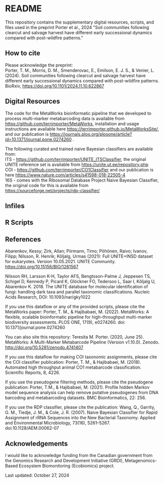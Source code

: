 # README

This repository contains the supplementary digital resources, scripts, and files used in the preprint Porter et al., 2024 "Soil communities following clearcut and salvage harvest have different early successional dynamics compared with post-wildfire patterns."

## How to cite

Please acknowledge the preprint:  
Porter, T. M., Morris, D. M., Smenderovac, E., Emilson, E. J. S., & Venier, L. (2024). Soil communities following clearcut and salvage harvest have different early successional dynamics compared with post-wildfire patterns. BioRxiv, https://doi.org/10.1101/2024.11.10.622867

## Digital Resources

The code for the MetaWorks bioinformatic pipeline that we developed to process multi-marker metabarcoding data is available from https://github.com/terrimporter/MetaWorks, installation and usage instructions are available here https://terrimporter.github.io/MetaWorksSite/, and our publication is https://journals.plos.org/plosone/article?id=10.1371/journal.pone.0274260 .  

The following curated and trained naive Bayesian classifiers are available from:  
  ITS - https://github.com/terrimporter/UNITE_ITSClassifier, the original UNITE reference set is available from https://unite.ut.ee/repository.php  
  COI - https://github.com/terrimporter/CO1Classifier and our publication is here https://www.nature.com/articles/s41598-018-22505-4  
  16S - comes with the Ribosomal Database Project Naive Bayesian Classifier, the original code for this is available from https://sourceforge.net/projects/rdp-classifier/  

## Infiles

## R Scripts

## References

Abarenkov, Kessy; Zirk, Allan; Piirmann, Timo; Pöhönen, Raivo; Ivanov, Filipp; Nilsson, R. Henrik; Kõljalg, Urmas (2021): Full UNITE+INSD dataset for eukaryotes. Version 10.05.2021. UNITE Community. https://doi.org/10.15156/BIO/1281567

Nilsson RH, Larsson K-H, Taylor AFS, Bengtsson-Palme J, Jeppesen TS, Schigel D, Kennedy P, Picard K, Glöckner FO, Tedersoo L, Saar I, Kõljalg U, Abarenkov K. 2018. The UNITE database for molecular identification of fungi: handling dark taxa and parallel taxonomic classifications. Nucleic Acids Research, DOI: 10.1093/nar/gky1022

If you use this dataflow or any of the provided scripts, please cite the MetaWorks paper:
Porter, T. M., & Hajibabaei, M. (2022). MetaWorks: A flexible, scalable bioinformatic pipeline for high-throughput multi-marker biodiversity assessments. PLOS ONE, 17(9), e0274260. doi: 10.1371/journal.pone.0274260

You can also site this repository: Teresita M. Porter. (2020, June 25). MetaWorks: A Multi-Marker Metabarcode Pipeline (Version v1.10.0). Zenodo. http://doi.org/10.5281/zenodo.4741407

If you use this dataflow for making COI taxonomic assignments, please cite the COI classifier publication:
Porter, T. M., & Hajibabaei, M. (2018). Automated high throughput animal CO1 metabarcode classification. Scientific Reports, 8, 4226.

If you use the pseudogene filtering methods, please cite the pseudogene publication: 
Porter, T.M., & Hajibabaei, M. (2021). Profile hidden Markov model sequence analysis can help remove putative pseudogenes from DNA barcoding and metabarcoding datasets. BMC Bioinformatics, 22: 256.

If you use the RDP classifier, please cite the publication:
Wang, Q., Garrity, G. M., Tiedje, J. M., & Cole, J. R. (2007). Naive Bayesian Classifier for Rapid Assignment of rRNA Sequences into the New Bacterial Taxonomy. Applied and Environmental Microbiology, 73(16), 5261–5267. doi:10.1128/AEM.00062-07

## Acknowledgements

I would like to acknowledge funding from the Canadian government from the Genomics Research and Development Initiative (GRDI), Metagenomics-Based Ecosystem Biomonitoring (Ecobiomics) project.

Last updated: October 27, 2024
